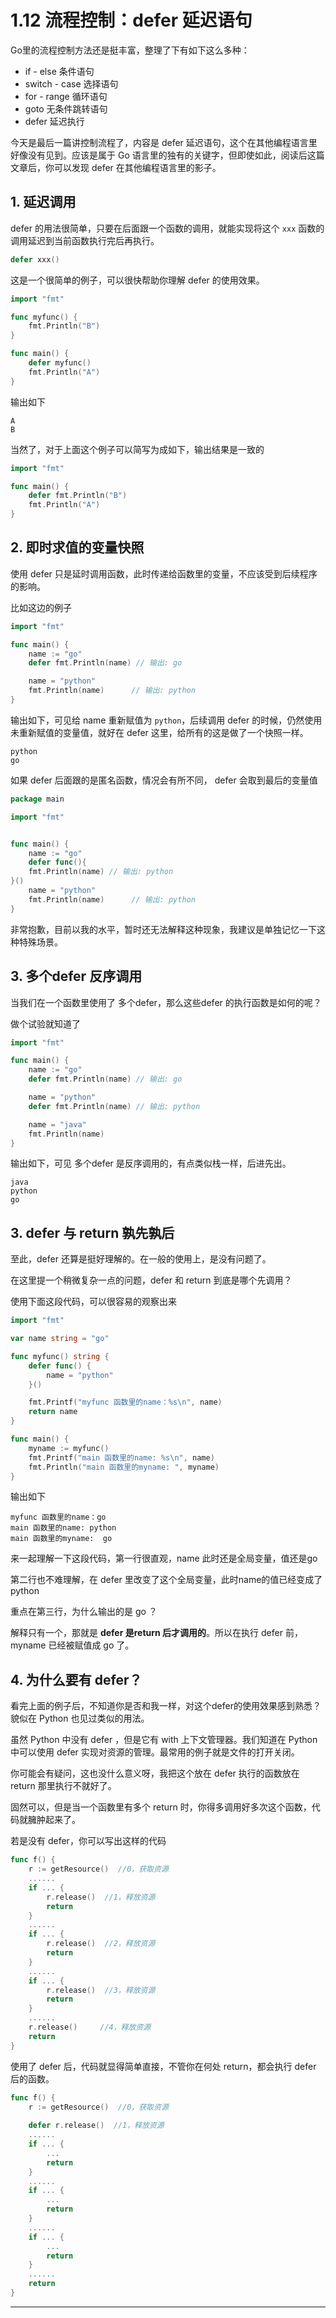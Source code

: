 # 1.12 流程控制：defer 延迟语句

Go里的流程控制方法还是挺丰富，整理了下有如下这么多种：

- if - else 条件语句
- switch - case 选择语句
- for - range 循环语句
- goto 无条件跳转语句
- defer 延迟执行

今天是最后一篇讲控制流程了，内容是 defer 延迟语句，这个在其他编程语言里好像没有见到。应该是属于 Go 语言里的独有的关键字，但即使如此，阅读后这篇文章后，你可以发现 defer 在其他编程语言里的影子。



## 1. 延迟调用

defer 的用法很简单，只要在后面跟一个函数的调用，就能实现将这个  `xxx` 函数的调用延迟到当前函数执行完后再执行。

```go
defer xxx() 
```

这是一个很简单的例子，可以很快帮助你理解 defer 的使用效果。

```go
import "fmt"

func myfunc() {
	fmt.Println("B")
}

func main() {
	defer myfunc()
	fmt.Println("A")
}
```

输出如下

```
A
B
```

当然了，对于上面这个例子可以简写为成如下，输出结果是一致的

```go
import "fmt"

func main() {
	defer fmt.Println("B")
	fmt.Println("A")
}
```



## 2. 即时求值的变量快照

使用 defer 只是延时调用函数，此时传递给函数里的变量，不应该受到后续程序的影响。

比如这边的例子

```go
import "fmt"

func main() {
	name := "go"
	defer fmt.Println(name) // 输出: go

	name = "python"
	fmt.Println(name)      // 输出: python
}
```

输出如下，可见给 name 重新赋值为 `python`，后续调用 defer 的时候，仍然使用未重新赋值的变量值，就好在 defer 这里，给所有的这是做了一个快照一样。

```
python
go
```

如果 defer 后面跟的是匿名函数，情况会有所不同， defer 会取到最后的变量值

```go
package main

import "fmt"


func main() {
    name := "go"
    defer func(){
    fmt.Println(name) // 输出: python
}()
    name = "python"
    fmt.Println(name)      // 输出: python
}
```

非常抱歉，目前以我的水平，暂时还无法解释这种现象，我建议是单独记忆一下这种特殊场景。

## 3. 多个defer 反序调用

当我们在一个函数里使用了 多个defer，那么这些defer 的执行函数是如何的呢？

做个试验就知道了

```go
import "fmt"

func main() {
	name := "go"
	defer fmt.Println(name) // 输出: go

	name = "python"
	defer fmt.Println(name) // 输出: python

	name = "java"
	fmt.Println(name)
}
```

输出如下，可见 多个defer 是反序调用的，有点类似栈一样，后进先出。

```
java
python
go
```



## 3. defer 与 return 孰先孰后

至此，defer 还算是挺好理解的。在一般的使用上，是没有问题了。

在这里提一个稍微复杂一点的问题，defer 和 return 到底是哪个先调用？

使用下面这段代码，可以很容易的观察出来

```go
import "fmt"

var name string = "go"

func myfunc() string {
	defer func() {
		name = "python"
	}()

	fmt.Printf("myfunc 函数里的name：%s\n", name)
	return name
}

func main() {
	myname := myfunc()
	fmt.Printf("main 函数里的name: %s\n", name)
	fmt.Println("main 函数里的myname: ", myname)
}
```

输出如下

```
myfunc 函数里的name：go
main 函数里的name: python
main 函数里的myname:  go
```

来一起理解一下这段代码，第一行很直观，name 此时还是全局变量，值还是go

第二行也不难理解，在 defer 里改变了这个全局变量，此时name的值已经变成了 python

重点在第三行，为什么输出的是 go ？

解释只有一个，那就是 **defer 是return 后才调用的**。所以在执行 defer 前，myname 已经被赋值成 go 了。



## 4. 为什么要有 defer？

看完上面的例子后，不知道你是否和我一样，对这个defer的使用效果感到熟悉？貌似在 Python 也见过类似的用法。

虽然 Python 中没有 defer ，但是它有 with 上下文管理器。我们知道在 Python 中可以使用 defer 实现对资源的管理。最常用的例子就是文件的打开关闭。

你可能会有疑问，这也没什么意义呀，我把这个放在 defer 执行的函数放在 return 那里执行不就好了。

固然可以，但是当一个函数里有多个 return 时，你得多调用好多次这个函数，代码就臃肿起来了。

若是没有 defer，你可以写出这样的代码

```go
func f() {
    r := getResource()  //0，获取资源
    ......
    if ... {
        r.release()  //1，释放资源
        return
    }
    ......
    if ... {
        r.release()  //2，释放资源
        return
    }
    ......
    if ... {
        r.release()  //3，释放资源
        return
    }
    ......
    r.release()     //4，释放资源
    return
}
```

使用了 defer 后，代码就显得简单直接，不管你在何处 return，都会执行 defer 后的函数。

```go
func f() {
	r := getResource()  //0，获取资源
	
	defer r.release()  //1，释放资源
    ......
    if ... {
		...
        return
    }
    ......
    if ... {
		...
        return
    }
    ......
    if ... {
		...
        return
    }
    ......
    return
}
```



---

